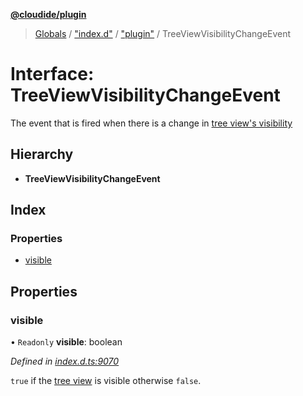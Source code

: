 **[@cloudide/plugin](../README.md)**

> [Globals](../README.md) / ["index.d"](../modules/_index_d_.md) / ["plugin"](../modules/_index_d_._plugin_.md) / TreeViewVisibilityChangeEvent

# Interface: TreeViewVisibilityChangeEvent

The event that is fired when there is a change in [tree view's visibility](#TreeView.visible)

## Hierarchy

* **TreeViewVisibilityChangeEvent**

## Index

### Properties

* [visible](_index_d_._plugin_.treeviewvisibilitychangeevent.md#visible)

## Properties

### visible

• `Readonly` **visible**: boolean

*Defined in [index.d.ts:9070](https://github.com/shuyaqian/cloudide-plugin-api/blob/9d985be/index.d.ts#L9070)*

`true` if the [tree view](#TreeView) is visible otherwise `false`.
